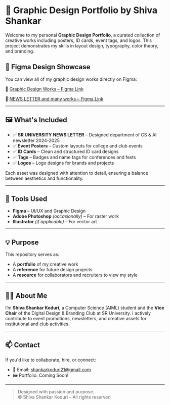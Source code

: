 # 🎨 Graphic Design Portfolio by Shiva Shankar

Welcome to my personal **Graphic Design Portfolio**, a curated collection of creative works including posters, ID cards, event tags, and logos. This project demonstrates my skills in layout design, typography, color theory, and branding.

## 📁 Figma Design Showcase

You can view all of my graphic design works directly on Figma:

🔗 [Graphic Design Works – Figma Link](https://www.figma.com/design/IJOUAXzKVmkn50bM2xPNLP/Untitled?node-id=0-1&t=UVxaLRGgLA0SvT2P-1)

🔗 [NEWS LETTER and many works – Figma Link](https://www.figma.com/design/ZDn6TC6m7qOopB8kaBOasi/Untitled?node-id=0-1&t=lstJdPMt8B6fPQh6-1)

---

## 🖼️ What's Included

- ✅ **SR UNIVERSITY NEWS LETTER** – Designed department of CS & AI newsletter 2024-2025
- ✅ **Event Posters** – Custom layouts for college and club events  
- ✅ **ID Cards** – Clean and structured ID card designs  
- ✅ **Tags** – Badges and name tags for conferences and fests  
- ✅ **Logos** – Logo designs for brands and projects  

Each asset was designed with attention to detail, ensuring a balance between aesthetics and functionality.

---

## 🔧 Tools Used

- **Figma** – UI/UX and Graphic Design
- **Adobe Photoshop** *(occasionally)* – For raster work
- **Illustrator** *(if applicable)* – For vector art

---

## 💡 Purpose

This repository serves as:
- A **portfolio** of my creative work
- A **reference** for future design projects
- A **resource** for collaborators and recruiters to view my style

---

## 👨‍💻 About Me

I’m **Shiva Shankar Koduri**, a Computer Science (AIML) student and the **Vice Chair** of the Digital Design & Branding Club at SR University. I actively contribute to event promotions, newsletters, and creative assets for institutional and club activities.

---

## 📫 Contact

If you'd like to collaborate, hire, or connect:

- 📧 Email: shankarkoduri21@gmail.com
- 🖼️ Portfolio: Coming Soon!

---

> Designed with passion and purpose.  
> © Shiva Shankar Koduri – All rights reserved
